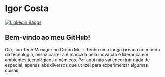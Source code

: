 # Igor Costa 
[![Linkedin Badge](https://img.shields.io/badge/-LinkedIn-blue?style=flat-square&logo=Linkedin&logoColor=white&link=https://www.linkedin.com/in/igorcostati)](https://www.linkedin.com/in/igorcostati)

## Bem-vindo ao meu GitHub!

Olá, sou Tech Manager no Grupo Multi. Tenho uma longa jornada no mundo da tecnologia, minha carreira é marcada pela inovação e liderança em ambientes tecnológicos dinâmicos. Por aqui não vai encontrar nada de especial, apenas labs diversos que utilizei para experimentar algumas coisas. 
